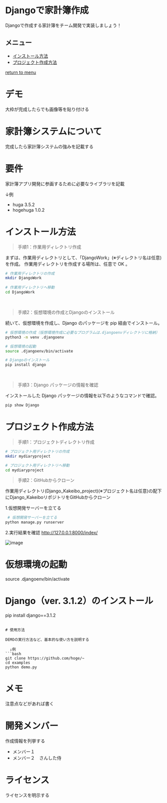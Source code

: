 # Djangoで家計簿作成
 
 Djangoで作成する家計簿をチーム開発で実装しましょう！
 
## メニュー
* [インストール方法](#インストール方法)
* [プロジェクト作成方法](#プロジェクト作成方法)

[return to menu](#メニュー)
 
# デモ

大枠が完成したらでも画像等を貼り付ける
 
# 家計簿システムについて
 
完成したら家計簿システムの強みを記載する
 
# 要件
 
家計簿アプリ開発に参画するために必要なライブラリを記載

↓例
* huga 3.5.2
* hogehuga 1.0.2
 
# インストール方法
 > 手順1：作業用ディレクトリ作成
 
 まずは、作業用ディレクトリとして、「DjangoWork」(※ディレクトリ名は任意)を作成。
作業用ディレクトリを作成する場所は、任意で OK 。
```bash
# 作業用ディレクトリの作成
mkdir DjangoWork
 
# 作業用ディレクトリへ移動
cd DjangoWork
```
<br>

> 手順2：仮想環境の作成とDjangoのインストール

続いて、仮想環境を作成し、Django のパッケージを pip 経由でインストール。
```bash
# 仮想環境の作成（仮想環境作成に必要なプログラムは.djangoenvディレクトリに格納）
python3 -m venv .djangoenv

# 仮想環境の起動
source .djangoenv/bin/activate

# Djangoのインストール
pip install django
```
<br>

> 手順3：Django パッケージの情報を確認

インストールした Django パッケージの情報を以下のようなコマンドで確認。
```bash
pip show Django
```


# プロジェクト作成方法
 > 手順1：プロジェクトディレクトリ作成
 ```bash
 # プロジェクト用ディレクトリの作成
mkdir mydiaryproject

# プロジェクト用ディレクトリへ移動
cd mydiaryproject
```

 > 手順2：GitHubからクローン
 
作業用ディレクトリ(Django_Kakeibo_project)(※プロジェクト名は任意)の配下にDjango_KakeiboリポジトリをGitHubからクローン

1.仮想開発サーバーを立てる
```bash
 # 仮想開発サーバーを立てる
python manage.py runserver
```

2.実行結果を確認
http://127.0.0.1:8000/index/

![image](https://user-images.githubusercontent.com/57485017/205082539-9c099e76-8a25-4f5a-abb0-98d6287a43cd.png)


# 仮想環境の起動

source .djangoenv/bin/activate

# Django（ver. 3.1.2）のインストール
pip install django==3.1.2
```
 
# 使用方法
 
DEMOの実行方法など、基本的な使い方を説明する
 
  ↓例
```bash
git clone https://github.com/hoge/~
cd examples
python demo.py
```
 
# メモ
 
注意点などがあれば書く
 
# 開発メンバー
 
作成情報を列挙する
 
* メンバー１　
* メンバー２　さんした侍
 
# ライセンス
ライセンスを明示する
 
